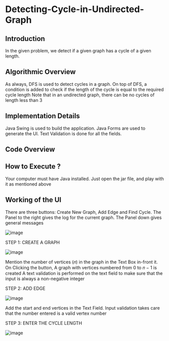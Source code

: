# Detecting-Cycle-in-Undirected-Graph #

## Introduction ##
In the given problem, we detect if a given graph has a cycle of a given length. 


## Algorithmic Overview ##
As always, DFS is used to detect cycles in a graph. On top of DFS, a condition is added to check if the length of the cycle is equal to the required cycle length
Note that in an undirected graph, there can be no cycles of length less than 3 


## Implementation Details ##
Java Swing is used to build the application. Java Forms are used to generate the UI. Text Validation is done for all the fields. 

## Code Overview ##


## How to Execute ? ##
Your computer must have Java installed. Just open the jar file, and play with it as mentioned above 

## Working of the UI ##
There are three buttons: Create New Graph, Add Edge and Find Cycle. The Panel to the right gives the log for the current graph. The Panel down gives general messages 

![image](https://user-images.githubusercontent.com/21295042/28241982-1befe24c-696e-11e7-84a2-45dc25d44c16.png)


STEP 1: CREATE A GRAPH

![image](https://user-images.githubusercontent.com/21295042/28241977-fb3c646c-696d-11e7-9333-ec02af669870.png)

Mention the number of vertices (𝑛) in the graph in the Text Box in-front it. On Clicking the button, A graph with vertices numbered from 0 to 𝑛 − 1 is created
A text validation is performed on the text field to make sure that the input is always a non-negative integer

STEP 2: ADD EDGE

![image](https://user-images.githubusercontent.com/21295042/28241970-e1ac576e-696d-11e7-8830-b80ef7950292.png)

Add the start and end vertices in the Text Field. Input validation takes care that the number entered is a valid vertex number 


STEP 3: ENTER THE CYCLE LENGTH

![image](https://user-images.githubusercontent.com/21295042/28241960-c0c05d70-696d-11e7-8ff5-d4d7be3f20bd.png)

